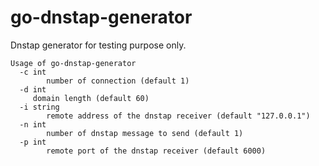 # go-dnstap-generator

Dnstap generator for testing purpose only.

```
Usage of go-dnstap-generator
  -c int
        number of connection (default 1)
  -d int
     domain length (default 60)
  -i string
        remote address of the dnstap receiver (default "127.0.0.1")
  -n int
        number of dnstap message to send (default 1)
  -p int
        remote port of the dnstap receiver (default 6000)
```
